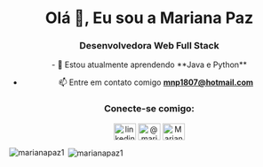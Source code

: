 <h1 align="center">Olá 👋, Eu sou a Mariana Paz</h1>
<h3 align="center">Desenvolvedora Web Full Stack</h3>

<div align="center"> - 🌱 Estou atualmente aprendendo **Java e Python**

- 📫 Entre em contato comigo **mnp1807@hotmail.com**
</div>

<h3 align="center">Conecte-se comigo:</h3>
<p align="center">
<a href="https://linkedin.com/in/linkedin.com/in/mariana-paz-" target="blank"><img align="center" src="https://raw.githubusercontent.com/rahuldkjain/github-profile-readme-generator/master/src/images/icons/Social/linked-in-alt.svg" alt="linkedin.com/in/mariana-paz-" height="30" width="40" /></a>
<a href="https://instagram.com/@marianapaz802" target="blank"><img align="center" src="https://raw.githubusercontent.com/rahuldkjain/github-profile-readme-generator/master/src/images/icons/Social/instagram.svg" alt="@marianapaz802" height="30" width="40" /></a>
<a href="https://discord.gg/Mariana Paz #9368" target="blank"><img align="center" src="https://raw.githubusercontent.com/rahuldkjain/github-profile-readme-generator/master/src/images/icons/Social/discord.svg" alt="Mariana Paz #9368" height="30" width="40" /></a>
</p>

<p><img align="left" src="https://github-readme-stats.vercel.app/api/top-langs?username=marianapaz1&show_icons=true&locale=en&layout=compact" alt="marianapaz1" /></p>

<p>&nbsp;<img align="center" src="https://github-readme-stats.vercel.app/api?username=marianapaz1&show_icons=true&locale=en" alt="marianapaz1" /></p>
